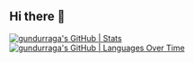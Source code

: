 ## Hi there 👋

[![gundurraga's GitHub | Stats](https://stats.quira.sh/gundurraga/github?theme=dark)](https://quira.sh?utm_source=widgets&utm_campaign=gundurraga)
[![gundurraga's GitHub | Languages Over Time](https://stats.quira.sh/gundurraga/languages-over-time?theme=dark)](https://quira.sh?utm_source=widgets&utm_campaign=gundurraga)
<!--
**gundurraga/gundurraga** is a ✨ _special_ ✨ repository because its `README.md` (this file) appears on your GitHub profile.

Here are some ideas to get you started:

- 🔭 I’m currently working on ...
- 🌱 I’m currently learning ...
- 👯 I’m looking to collaborate on ...
- 🤔 I’m looking for help with ...
- 💬 Ask me about ...
- 📫 How to reach me: ...
- 😄 Pronouns: ...
- ⚡ Fun fact: ...
-->
